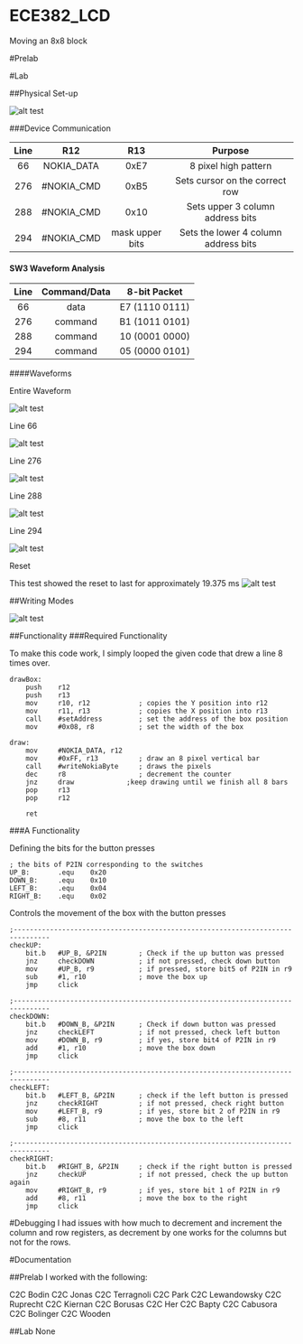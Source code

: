 ECE382_LCD
==========

Moving an 8x8 block

#Prelab

#Lab

##Physical Set-up

![alt test](http://i47.photobucket.com/albums/f189/erik_thompson2/20141014_211722_zpspdkpyl41.jpg)

###Device Communication


| Line | R12 | R13 | Purpose |
|:-:|:-:|:-:|:-:|
| 66  | NOKIA_DATA | 0xE7 | 8 pixel high pattern |
| 276 | #NOKIA_CMD | 0xB5 | Sets cursor on the correct row |
| 288 | #NOKIA_CMD | 0x10 | Sets upper 3 column address bits |
| 294 | #NOKIA_CMD | mask upper bits | Sets the lower 4 column address bits |

#### SW3 Waveform Analysis

| Line | Command/Data | 8-bit Packet |
|:-:|:-:|:-:|
| 66 | data | E7 (1110 0111) |
| 276 | command | B1 (1011 0101) |
| 288 | command | 10 (0001 0000) |
| 294 | command | 05 (0000 0101)

####Waveforms

Entire Waveform

![alt test](http://i47.photobucket.com/albums/f189/erik_thompson2/20141014_210525_zpsi1ewytal.jpg)

Line 66

![alt test](http://i47.photobucket.com/albums/f189/erik_thompson2/20141014_210602_zpszcwn4oq8.jpg)

Line 276

![alt test](http://i47.photobucket.com/albums/f189/erik_thompson2/20141014_210640_zpsj59zlqlx.jpg)

Line 288

![alt test](http://i47.photobucket.com/albums/f189/erik_thompson2/20141014_210724_zpsd4crschg.jpg)

Line 294

![alt test](http://i47.photobucket.com/albums/f189/erik_thompson2/20141014_210805_zpsumbl2ew6.jpg)

Reset  

This test showed the reset to last for approximately 19.375 ms
![alt test](http://i47.photobucket.com/albums/f189/erik_thompson2/20141014_211627_zpsrc1lnjpd.jpg)

##Writing Modes

![alt test](http://i47.photobucket.com/albums/f189/erik_thompson2/bitblock_zpsb7a76ffa.png)

##Functionality
###Required Functionality

To make this code work, I simply looped the given code that drew a line 8 times over.


```
drawBox:
	push	r12
	push	r13
	mov		r10, r12			; copies the Y position into r12
	mov		r11, r13			; copies the X position into r13
	call	#setAddress			; set the address of the box position
	mov 	#0x08, r8			; set the width of the box

draw:
	mov		#NOKIA_DATA, r12
	mov		#0xFF, r13			; draw an 8 pixel vertical bar
	call	#writeNokiaByte		; draws the pixels
	dec		r8					; decrement the counter
	jnz		draw			 ;keep drawing until we finish all 8 bars
	pop		r13
	pop		r12

	ret
```

###A Functionality

Defining the bits for the button presses
```
; the bits of P2IN corresponding to the switches
UP_B:		.equ	0x20
DOWN_B:		.equ	0x10
LEFT_B:		.equ	0x04
RIGHT_B:	.equ	0x02
```

Controls the movement of the box with the button presses
```
;-------------------------------------------------------------------------------
checkUP:
	bit.b	#UP_B, &P2IN		; Check if the up button was pressed
	jnz		checkDOWN			; if not pressed, check down button
	mov		#UP_B, r9			; if pressed, store bit5 of P2IN in r9
	sub		#1, r10				; move the box up
	jmp		click

;-------------------------------------------------------------------------------
checkDOWN:
	bit.b	#DOWN_B, &P2IN		; Check if down button was pressed
	jnz		checkLEFT			; if not pressed, check left button
	mov		#DOWN_B, r9			; if yes, store bit4 of P2IN in r9
	add		#1, r10				; move the box down
	jmp		click

;-------------------------------------------------------------------------------
checkLEFT:
	bit.b	#LEFT_B, &P2IN		; check if the left button is pressed
	jnz		checkRIGHT			; if not pressed, check right button
	mov		#LEFT_B, r9			; if yes, store bit 2 of P2IN in r9
	sub		#8, r11				; move the box to the left
	jmp		click

;-------------------------------------------------------------------------------
checkRIGHT:
	bit.b	#RIGHT_B, &P2IN		; check if the right button is pressed
	jnz		checkUP				; if not pressed, check the up button again
	mov		#RIGHT_B, r9		; if yes, store bit 1 of P2IN in r9
	add		#8, r11				; move the box to the right
	jmp		click
```

#Debugging
I had issues with how much to decrement and increment the column and row registers, as decrement by one works for the columns but not for the rows.

#Documentation

##Prelab
I worked with the following:  

C2C Bodin
C2C Jonas
C2C Terragnoli
C2C Park
C2C Lewandowsky
C2C Ruprecht
C2C Kiernan
C2C Borusas
C2C Her
C2C Bapty
C2C Cabusora
C2C Bolinger
C2C Wooden

##Lab
None
